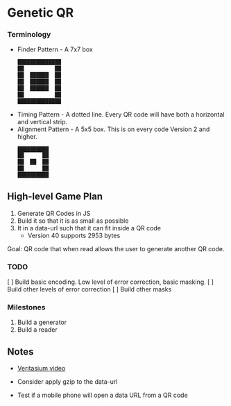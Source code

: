# Genetic QR

### Terminology

- Finder Pattern - A 7x7 box
  ```sh
  ██████████████
  ██          ██
  ██  ██████  ██
  ██  ██████  ██
  ██  ██████  ██
  ██          ██
  ██████████████
  ```
- Timing Pattern - A dotted line. Every QR code will have both a horizontal and vertical strip.
- Alignment Pattern - A 5x5 box. This is on every code Version 2 and higher.
  ```sh
  ██████████
  ██      ██
  ██  ██  ██
  ██      ██
  ██████████
  ```

## High-level Game Plan

1. Generate QR Codes in JS
2. Build it so that it is as small as possible
3. It in a data-url such that it can fit inside a QR code
   - Version 40 supports 2953 bytes

Goal: QR code that when read allows the user to generate another QR code.

### TODO

[ ] Build basic encoding. Low level of error correction, basic masking.
[ ] Build other levels of error correction
[ ] Build other masks

### Milestones

1. Build a generator
2. Build a reader

## Notes

- [Veritasium video](https://youtu.be/w5ebcowAJD8)

- Consider apply gzip to the data-url
- Test if a mobile phone will open a data URL from a QR code
